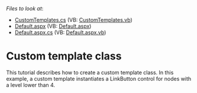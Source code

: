 <!-- default file list -->
*Files to look at*:

* [CustomTemplates.cs](./CS/WebSite/App_Code/TreeList/CustomTemplates.cs) (VB: [CustomTemplates.vb](./VB/WebSite/App_Code/TreeList/CustomTemplates.vb))
* [Default.aspx](./CS/WebSite/Default.aspx) (VB: [Default.aspx](./VB/WebSite/Default.aspx))
* [Default.aspx.cs](./CS/WebSite/Default.aspx.cs) (VB: [Default.aspx.vb](./VB/WebSite/Default.aspx.vb))
<!-- default file list end -->
# Custom template class


<p>This tutorial describes how to create a custom template class. In this example, a custom template instantiates a LinkButton control for nodes with a level lower than 4.</p>

<br/>


